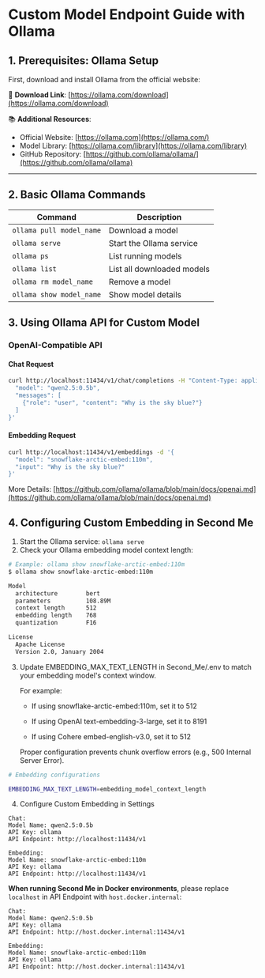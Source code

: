 # Custom Model Endpoint Guide with Ollama

## 1. Prerequisites: Ollama Setup

First, download and install Ollama from the official website:

🔗 **Download Link**: [https://ollama.com/download](https://ollama.com/download)

📚 **Additional Resources**:
- Official Website: [https://ollama.com](https://ollama.com/)
- Model Library: [https://ollama.com/library](https://ollama.com/library)
- GitHub Repository: [https://github.com/ollama/ollama/](https://github.com/ollama/ollama)

---

## 2. Basic Ollama Commands

| Command | Description |
|------|------|
| `ollama pull model_name` | Download a model |
| `ollama serve` | Start the Ollama service |
| `ollama ps` | List running models |
| `ollama list` | List all downloaded models |
| `ollama rm model_name` | Remove a model |
| `ollama show model_name` | Show model details |

## 3. Using Ollama API for Custom Model

### OpenAI-Compatible API


#### Chat Request

```bash
curl http://localhost:11434/v1/chat/completions -H "Content-Type: application/json" -d '{
  "model": "qwen2.5:0.5b",
  "messages": [
    {"role": "user", "content": "Why is the sky blue?"}
  ]
}'
```

#### Embedding Request

```bash
curl http://localhost:11434/v1/embeddings -d '{
  "model": "snowflake-arctic-embed:110m",
  "input": "Why is the sky blue?"
}'
```

More Details: [https://github.com/ollama/ollama/blob/main/docs/openai.md](https://github.com/ollama/ollama/blob/main/docs/openai.md)

## 4. Configuring Custom Embedding in Second Me

1. Start the Ollama service: `ollama serve`
2. Check your Ollama embedding model context length:

```bash
# Example: ollama show snowflake-arctic-embed:110m
$ ollama show snowflake-arctic-embed:110m

Model
  architecture        bert       
  parameters          108.89M    
  context length      512        
  embedding length    768        
  quantization        F16        

License
  Apache License               
  Version 2.0, January 2004
```

3. Update EMBEDDING_MAX_TEXT_LENGTH in Second_Me/.env to match your embedding model's context window.

    For example:

   - If using snowflake-arctic-embed:110m, set it to 512

   - If using OpenAI text-embedding-3-large, set it to 8191

   - If using Cohere embed-english-v3.0, set it to 512

    Proper configuration prevents chunk overflow errors (e.g., 500 Internal Server Error).
```bash
# Embedding configurations

EMBEDDING_MAX_TEXT_LENGTH=embedding_model_context_length
```

4. Configure Custom Embedding in Settings

```
Chat:
Model Name: qwen2.5:0.5b
API Key: ollama
API Endpoint: http://localhost:11434/v1

Embedding:
Model Name: snowflake-arctic-embed:110m
API Key: ollama
API Endpoint: http://localhost:11434/v1
```

**When running Second Me in Docker environments**, please replace `localhost` in API Endpoint with `host.docker.internal`:

```
Chat:
Model Name: qwen2.5:0.5b
API Key: ollama
API Endpoint: http://host.docker.internal:11434/v1

Embedding:
Model Name: snowflake-arctic-embed:110m
API Key: ollama
API Endpoint: http://host.docker.internal:11434/v1